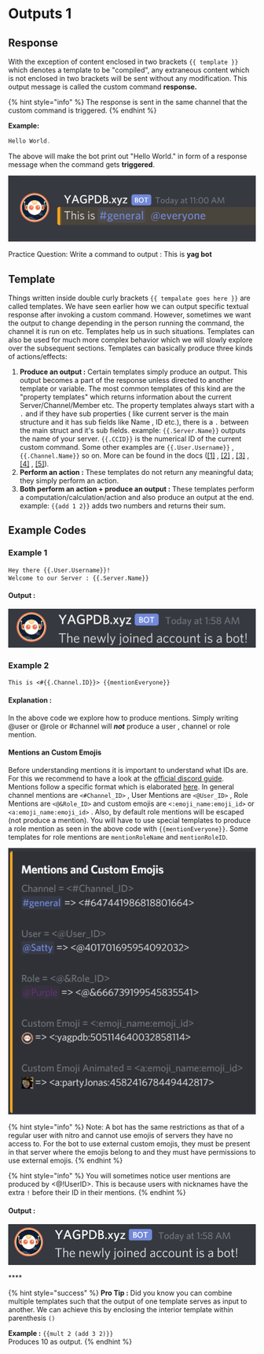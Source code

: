# Outputs 1

## Response

With the exception of content enclosed in two brackets `{{ template }}` which denotes a template to be "compiled", any extraneous content which is not enclosed in two brackets will be sent without any modification. This output message is called the custom command **response.** 

{% hint style="info" %}
The response is sent in the same channel that the custom command is triggered.
{% endhint %}

**Example:**

```go
Hello World. 
```

The above will make the bot print out "Hello World." in form of a response message when the command gets **triggered**.

![](../../.gitbook/assets/image%20%288%29.png)

Practice Question: Write a command to output : This is **yag bot**

## Template

Things written inside double curly brackets `{{ tempalate goes here }}` are called templates. We have seen earlier how we can output specific textual response after invoking a custom command. However, sometimes we want the output to change depending in the person running the command, the channel it is run on etc. Templates help us in such situations. Templates can also be used for much more complex behavior which we will slowly explore over the subsequent sections. Templates can basically produce three kinds of actions/effects:

1.  **Produce an output :** Certain templates simply produce an output. This output becomes a part of the response unless directed to another template or variable. The most common templates of this kind are the "property templates" which returns information about the current Server/Channel/Member etc. The property templates always start with a `.` and if they have sub properties \( like current server is the main structure and it has sub fields like Name , ID etc.\), there is a `.` between the main struct and it's sub fields.  example: `{{.Server.Name}}` outputs the name of your server. `{{.CCID}}` is the numerical ID of the current custom command. Some other examples are `{{.User.Username}}` , `{{.Channel.Name}}` so on. More can be found in the docs \([\[1\]](https://docs.yagpdb.xyz/reference/templates#guild-server) , [\[2\]](https://docs.yagpdb.xyz/reference/templates#channel) , [\[3\]](https://docs.yagpdb.xyz/reference/templates#message) , [\[4\]](https://docs.yagpdb.xyz/reference/templates#member) , [\[5\]](https://docs.yagpdb.xyz/reference/templates#user)\).  
2.  **Perform an action :** These templates do not return any meaningful data; they simply perform an action.  
3. **Both perform an action + produce an output :**  These templates perform a computation/calculation/action and also produce an output at the end. example: `{{add 1 2}}` adds two numbers and returns their sum.

## Example Codes 

### Example 1

```text
Hey there {{.User.Username}}!
Welcome to our Server : {{.Server.Name}}
```

#### Output :

![](../../.gitbook/assets/image%20%2813%29.png)

### Example 2

```text
This is <#{{.Channel.ID}}> {{mentionEveryone}}
```

#### Explanation :

In the above code we explore how to produce mentions. Simply writing @user or @role or \#channel will _**not**_ produce a user , channel or role mention.

#### Mentions an Custom Emojis

Before understanding mentions it is important to understand what IDs are. For this we recommend to have a look at the [official discord guide](https://support.discordapp.com/hc/en-us/articles/206346498-Where-can-I-find-my-User-Server-Message-ID-). Mentions follow a specific format which is elaborated [here](https://docs.yagpdb.xyz/reference/templates#mentions). In general channel mentions are `<#Channel_ID>` , User Mentions are `<@User_ID>` , Role Mentions are  `<@&Role_ID>` and custom emojis are `<:emoji_name:emoji_id>` or `<a:emoji_name:emoji_id>` . Also, by default role mentions will be escaped \(not produce a mention\). You will have to use special templates to produce a role mention as seen in the above code with `{{mentionEveryone}}`. Some templates for role mentions are `mentionRoleName` and `mentionRoleID`.  


![](../../.gitbook/assets/image%20%281%29.png)

{% hint style="info" %}
Note: A bot has the same restrictions as that of a regular user with nitro and cannot use emojis of servers they have no access to. For the bot to use external custom emojis, they must be present in that server where the emojis belong to and they must have permissions to use external emojis.
{% endhint %}

{% hint style="info" %}
You will sometimes notice user mentions are produced by &lt;@!UserID&gt;. This is because users with nicknames have the extra `!` before their ID in their mentions.
{% endhint %}

#### Output :

![](../../.gitbook/assets/image%20%2810%29.png)

\*\*\*\*

{% hint style="success" %}
**Pro Tip :** Did you know you can combine multiple templates such that the output of one template serves as input to another. We can achieve this by enclosing the interior template within parenthesis `()`

**Example :**  `{{mult 2 (add 3 2)}}`  
Produces 10 as output.
{% endhint %}



